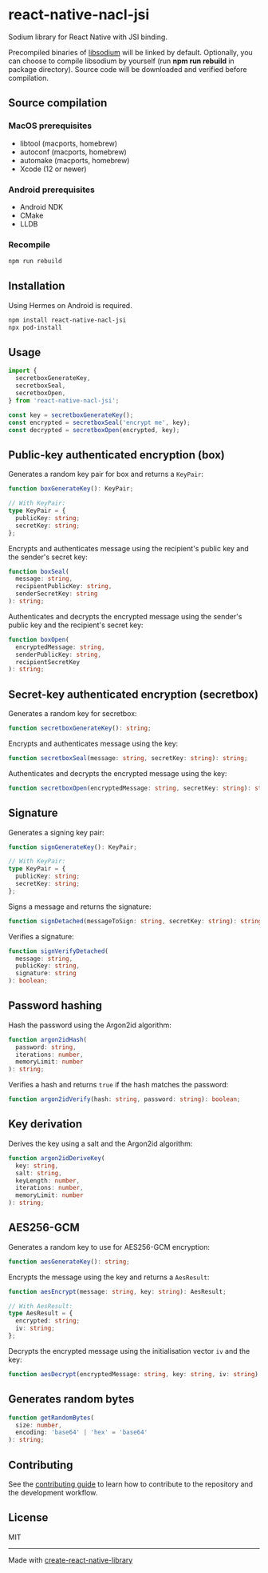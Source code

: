 # react-native-nacl-jsi

Sodium library for React Native with JSI binding.

Precompiled binaries of [libsodium](https://libsodium.org) will be linked by default.
Optionally, you can choose to compile libsodium by yourself (run **npm&nbsp;run&nbsp;rebuild** in package directory). Source code will be downloaded and verified before compilation.

## Source compilation

### MacOS prerequisites

- libtool (macports, homebrew)
- autoconf (macports, homebrew)
- automake (macports, homebrew)
- Xcode (12 or newer)

### Android prerequisites

- Android NDK
- CMake
- LLDB

### Recompile

```sh
npm run rebuild
```

## Installation

Using Hermes on Android is required.

```sh
npm install react-native-nacl-jsi
npx pod-install
```

## Usage

```js
import {
  secretboxGenerateKey,
  secretboxSeal,
  secretboxOpen,
} from 'react-native-nacl-jsi';

const key = secretboxGenerateKey();
const encrypted = secretboxSeal('encrypt me', key);
const decrypted = secretboxOpen(encrypted, key);
```

## Public-key authenticated encryption (box)

Generates a random key pair for box and returns a `KeyPair`:

```ts
function boxGenerateKey(): KeyPair;

// With KeyPair:
type KeyPair = {
  publicKey: string;
  secretKey: string;
};
```

Encrypts and authenticates message using the recipient's public key and the sender's secret key:

```ts
function boxSeal(
  message: string,
  recipientPublicKey: string,
  senderSecretKey: string
): string;
```

Authenticates and decrypts the encrypted message using the sender's public key and the recipient's secret key:

```ts
function boxOpen(
  encryptedMessage: string,
  senderPublicKey: string,
  recipientSecretKey
): string;
```

## Secret-key authenticated encryption (secretbox)

Generates a random key for secretbox:

```ts
function secretboxGenerateKey(): string;
```

Encrypts and authenticates message using the key:

```ts
function secretboxSeal(message: string, secretKey: string): string;
```

Authenticates and decrypts the encrypted message using the key:

```ts
function secretboxOpen(encryptedMessage: string, secretKey: string): string;
```

## Signature

Generates a signing key pair:

```ts
function signGenerateKey(): KeyPair;

// With KeyPair:
type KeyPair = {
  publicKey: string;
  secretKey: string;
};
```

Signs a message and returns the signature:

```ts
function signDetached(messageToSign: string, secretKey: string): string;
```

Verifies a signature:

```ts
function signVerifyDetached(
  message: string,
  publicKey: string,
  signature: string
): boolean;
```

## Password hashing

Hash the password using the Argon2id algorithm:

```ts
function argon2idHash(
  password: string,
  iterations: number,
  memoryLimit: number
): string;
```

Verifies a hash and returns `true` if the hash matches the password:

```ts
function argon2idVerify(hash: string, password: string): boolean;
```

## Key derivation

Derives the key using a salt and the Argon2id algorithm:

```ts
function argon2idDeriveKey(
  key: string,
  salt: string,
  keyLength: number,
  iterations: number,
  memoryLimit: number
): string;
```

## AES256-GCM

Generates a random key to use for AES256-GCM encryption:

```ts
function aesGenerateKey(): string;
```

Encrypts the message using the key and returns a `AesResult`:

```ts
function aesEncrypt(message: string, key: string): AesResult;

// With AesResult:
type AesResult = {
  encrypted: string;
  iv: string;
};
```

Decrypts the encrypted message using the initialisation vector `iv` and the key:

```ts
function aesDecrypt(encryptedMessage: string, key: string, iv: string): string;
```

## Generates random bytes

```ts
function getRandomBytes(
  size: number,
  encoding: 'base64' | 'hex' = 'base64'
): string;
```

## Contributing

See the [contributing guide](CONTRIBUTING.md) to learn how to contribute to the repository and the development workflow.

## License

MIT

---

Made with [create-react-native-library](https://github.com/callstack/react-native-builder-bob)
